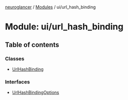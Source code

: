 [neuroglancer](../README.md) / [Modules](../modules.md) / ui/url\_hash\_binding

# Module: ui/url\_hash\_binding

## Table of contents

### Classes

- [UrlHashBinding](../classes/ui_url_hash_binding.UrlHashBinding.md)

### Interfaces

- [UrlHashBindingOptions](../interfaces/ui_url_hash_binding.UrlHashBindingOptions.md)
